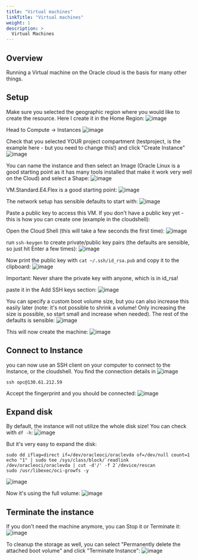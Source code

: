 ```yaml
---
title: "Virtual machines"
linkTitle: "Virtual machines"
weight: 1
description: >
  Virtual Machines
---
```


## Overview

Running a Virtual machine on the Oracle cloud is the basis for many other things.

## Setup
Make sure you selected the geographic region where you would like to create the resource. Here I create it in the Home Region:
![image](https://user-images.githubusercontent.com/4021595/157349780-69fdf973-d4aa-4850-9f49-8ecca369f399.png)


Head to Compute -> Instances
![image](https://user-images.githubusercontent.com/4021595/157349177-12c719c9-0285-489f-9e42-9d6b82b520c0.png)

Check that you selected YOUR project compartment (testproject, is the example here - but you need to change this!) and click "Create Instance"
![image](https://user-images.githubusercontent.com/4021595/157349261-28eb8f1e-44ff-4939-9ec5-af8e1b37b90c.png)

You can name the instance and then select an Image (Oracle Linux is a good starting point as it has many tools installed that make it work very well on the Cloud) and select a Shape:
![image](https://user-images.githubusercontent.com/4021595/157349502-ac932a4e-82b1-410e-8785-56e6e9ae147b.png)

VM.Standard.E4.Flex is a good starting point:
![image](https://user-images.githubusercontent.com/4021595/157349484-eff7d3ec-3f5d-4a6d-b020-a93e63d30745.png)

The network setup has sensible defaults to start with:
![image](https://user-images.githubusercontent.com/4021595/157349579-b23e4815-2b65-44f9-9f46-53b496b60425.png)

Paste a public key to access this VM. If you don't have a public key yet - this is how you can create one (example in the cloudshell):

Open the Cloud Shell (this will take a few seconds the first time):
![image](https://user-images.githubusercontent.com/4021595/157349825-f77d4e77-aba9-4578-beb8-fde536332d5b.png)

run `ssh-keygen` to create private/public key pairs (the defaults are sensible, so just hit Enter a few times):
![image](https://user-images.githubusercontent.com/4021595/157350101-0b01d89a-f839-473d-8d6e-6c312e1cfb16.png)

Now print the public key with `cat ~/.ssh/id_rsa.pub` and copy it to the clipboard:
![image](https://user-images.githubusercontent.com/4021595/157350191-67f4bc21-5c62-4b28-b2e0-3076cec65c60.png)

Important: Never share the private key with anyone, which is in id_rsa!

paste it in the Add SSH keys section:
![image](https://user-images.githubusercontent.com/4021595/157350315-ee920db6-0bf2-45de-9dd3-3f96c9bbc8fc.png)


You can specify a custom boot volume size, but you can also increase this easily later (note: it's not possible to shrink a volume! Only increasing the size is possible, so start small and increase when needed). The rest of the defaults is sensible:
![image](https://user-images.githubusercontent.com/4021595/157350468-7eac6e01-bbc7-48e3-9fbd-fc0ac01b2476.png)

This will now create the machine:
![image](https://user-images.githubusercontent.com/4021595/157350580-aaf564d0-8619-4122-82be-12bce8b3c47d.png)


## Connect to Instance
you can now use an SSH client on your computer to connect to the Instance, or the cloudshell. You find the connection details in 
![image](https://user-images.githubusercontent.com/4021595/157351454-d888fd88-130b-40fe-986f-46e451d569ae.png)

`ssh opc@130.61.212.59`

Accept the fingerprint and you should be connected:
![image](https://user-images.githubusercontent.com/4021595/157351631-ea6d6e0e-bf8c-4816-99bd-b92b89b033cd.png)


## Expand disk
By default, the instance will not utilize the whole disk size! You can check with `df -h`:
![image](https://user-images.githubusercontent.com/4021595/157351914-38855be5-9b2a-4883-bfc4-768890fd1f8e.png)

But it's very easy to expand the disk:
```
sudo dd iflag=direct if=/dev/oracleoci/oraclevda of=/dev/null count=1
echo "1" | sudo tee /sys/class/block/`readlink /dev/oracleoci/oraclevda | cut -d'/' -f 2`/device/rescan
sudo /usr/libexec/oci-growfs -y
```
![image](https://user-images.githubusercontent.com/4021595/157352261-3d30774a-4052-4e12-846a-133f4f8ffa98.png)

Now it's using the full volume:
![image](https://user-images.githubusercontent.com/4021595/157352396-a3a4a3a9-38a7-49d5-a18b-880c058bbc2d.png)


## Terminate the instance
If you don't need the machine anymore, you can Stop it or Terminate it:
![image](https://user-images.githubusercontent.com/4021595/157352624-f3b2b358-1f3d-4388-bf2f-6fc417d4a439.png)

To cleanup the storage as well, you can select "Permanently delete the attached boot volume" and click "Terminate Instance":
![image](https://user-images.githubusercontent.com/4021595/157352698-9788c610-b5f1-43bf-95e7-ca444e8813fb.png)


